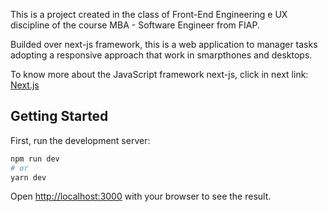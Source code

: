 This is a project created in the class of Front-End Engineering e UX discipline of the course MBA - Software Engineer from FIAP.

Builded over next-js framework, this is a web application to manager tasks adopting a responsive approach that work in smarpthones and desktops.

To know more about the JavaScript framework next-js, click in next link: [Next.js](https://nextjs.org/)


## Getting Started

First, run the development server:

```bash
npm run dev
# or
yarn dev
```

Open [http://localhost:3000](http://localhost:3000) with your browser to see the result.
